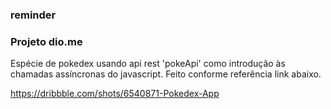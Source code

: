 ### reminder

### Projeto dio.me

Espécie de pokedex usando api rest 'pokeApi' como introdução às chamadas assíncronas do javascript.
Feito conforme referência link abaixo.

https://dribbble.com/shots/6540871-Pokedex-App
